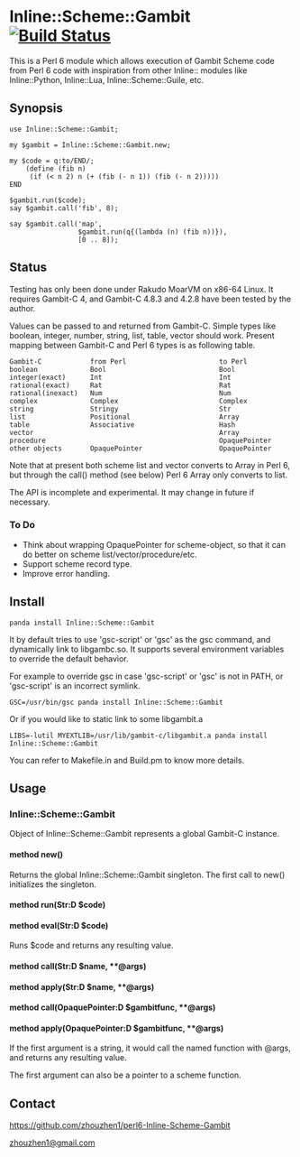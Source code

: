 # Inline::Scheme::Gambit [![Build Status](https://travis-ci.org/zhouzhen1/perl6-Inline-Scheme-Gambit.svg?branch=master)](https://travis-ci.org/zhouzhen1/perl6-Inline-Scheme-Gambit)

This is a Perl 6 module which allows execution of Gambit Scheme code from
Perl 6 code with inspiration from other Inline:: modules like
Inline::Python, Inline::Lua, Inline::Scheme::Guile, etc.

## Synopsis

    use Inline::Scheme::Gambit;

    my $gambit = Inline::Scheme::Gambit.new;

    my $code = q:to/END/;
        (define (fib n)
         (if (< n 2) n (+ (fib (- n 1)) (fib (- n 2)))))
    END

    $gambit.run($code);
    say $gambit.call('fib', 8);

    say $gambit.call('map',
                     $gambit.run(q{(lambda (n) (fib n))}),
                     [0 .. 8]);

## Status

Testing has only been done under Rakudo MoarVM on x86-64 Linux. It requires
Gambit-C 4, and Gambit-C 4.8.3 and 4.2.8 have been tested by the author. 

Values can be passed to and returned from Gambit-C. Simple types
like boolean, integer, number, string, list, table, vector should
work. Present mapping between Gambit-C and Perl 6 types is as
following table. 

    Gambit-C            from Perl                       to Perl
    boolean             Bool                            Bool
    integer(exact)      Int                             Int
    rational(exact)     Rat                             Rat
    rational(inexact)   Num                             Num
    complex             Complex                         Complex
    string              Stringy                         Str
    list                Positional                      Array            
    table               Associative                     Hash            
    vector                                              Array
    procedure                                           OpaquePointer
    other objects       OpaquePointer                   OpaquePointer

Note that at present both scheme list and vector converts to Array
in Perl 6, but through the call() method (see below) Perl 6 Array only
converts to list. 

The API is incomplete and experimental. It may change in future if
necessary.

### To Do

* Think about wrapping OpaquePointer for scheme-object, so that it can
do better on scheme list/vector/procedure/etc.
* Support scheme record type. 
* Improve error handling. 

## Install

    panda install Inline::Scheme::Gambit

It by default tries to use 'gsc-script' or 'gsc' as the gsc command,
and dynamically link to libgambc.so. It supports several environment
variables to override the default behavior. 

For example to override gsc in case 'gsc-script' or 'gsc' is not in
PATH, or 'gsc-script' is an incorrect symlink. 

    GSC=/usr/bin/gsc panda install Inline::Scheme::Gambit

Or if you would like to static link to some libgambit.a

    LIBS=-lutil MYEXTLIB=/usr/lib/gambit-c/libgambit.a panda install Inline::Scheme::Gambit

You can refer to Makefile.in and Build.pm to know more details.

## Usage

### Inline::Scheme::Gambit

Object of Inline::Scheme::Gambit represents a global Gambit-C instance. 

#### method new()

Returns the global Inline::Scheme::Gambit singleton. The first call to
new() initializes the singleton. 

#### method run(Str:D $code)
#### method eval(Str:D $code)

Runs $code and returns any resulting value.

#### method call(Str:D $name, \*\*@args)
#### method apply(Str:D $name, \*\*@args)
#### method call(OpaquePointer:D $gambitfunc, \*\*@args)
#### method apply(OpaquePointer:D $gambitfunc, \*\*@args)

If the first argument is a string, it would call the named function with
@args, and returns any resulting value.  

The first argument can also be a pointer to a scheme function.

## Contact

https://github.com/zhouzhen1/perl6-Inline-Scheme-Gambit

zhouzhen1@gmail.com

